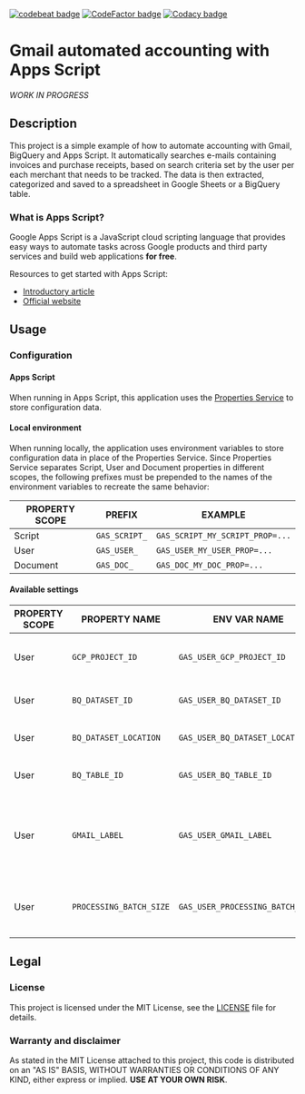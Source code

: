 [![codebeat badge](https://codebeat.co/badges/fc76b44a-c759-428d-bd8e-77d7c1d72061)](https://codebeat.co/projects/github-com-edonosotti-gmail-accounting-automation-main)
[![CodeFactor badge](https://www.codefactor.io/repository/github/edonosotti/gmail-accounting-automation/badge)](https://www.codefactor.io/repository/github/edonosotti/gmail-accounting-automation)
[![Codacy badge](https://app.codacy.com/project/badge/Grade/f9f4808a97c24e4dbd1ae98edb0cfb54)](https://app.codacy.com/gh/edonosotti/gmail-accounting-automation/dashboard)

# Gmail automated accounting with Apps Script

_WORK IN PROGRESS_

## Description

This project is a simple example of how to automate accounting with Gmail,
BigQuery and Apps Script. It automatically searches e-mails containing
invoices and purchase receipts, based on search criteria set by the user
per each merchant that needs to be tracked. The data is then extracted,
categorized and saved to a spreadsheet in Google Sheets or a BigQuery table.

### What is Apps Script?

Google Apps Script is a JavaScript cloud scripting language that provides
easy ways to automate tasks across Google products and third party services
and build web applications **for free**.

Resources to get started with Apps Script:
- [Introductory article](https://medium.com/rockedscience/automate-your-e-mail-calendar-docs-forms-presentations-and-more-with-google-apps-script-b8f8aceebab1?sk=af6b205dc82b4c4723f765ad11f6a47d)
- [Official website](https://developers.google.com/apps-script)

## Usage

### Configuration

#### Apps Script

When running in Apps Script, this application uses the
[Properties Service](https://developers.google.com/apps-script/guides/properties)
to store configuration data.

#### Local environment

When running locally, the application uses environment variables to store
configuration data in place of the Properties Service.
Since Properties Service separates Script, User and Document properties
in different scopes, the following prefixes must be prepended to the names
of the environment variables to recreate the same behavior:

| PROPERTY SCOPE |    PREFIX     |             EXAMPLE             |
| -------------- | ------------- | ------------------------------- |
| Script         | `GAS_SCRIPT_` | `GAS_SCRIPT_MY_SCRIPT_PROP=...` |
| User           | `GAS_USER_`   | `GAS_USER_MY_USER_PROP=...`     |
| Document       | `GAS_DOC_`    | `GAS_DOC_MY_DOC_PROP=...`       |

#### Available settings

| PROPERTY SCOPE |      PROPERTY NAME      |           ENV VAR NAME           |                          DESCRIPTION                           |
| -------------- | ----------------------- | -------------------------------- | -------------------------------------------------------------- |
| User           | `GCP_PROJECT_ID`        | `GAS_USER_GCP_PROJECT_ID`        | ID of the GCP project hosting the app.                         |
| User           | `BQ_DATASET_ID`         | `GAS_USER_BQ_DATASET_ID`         | ID of the BigQuery Dataset.                                    |
| User           | `BQ_DATASET_LOCATION`   | `GAS_USER_BQ_DATASET_LOCATION`   | GCP zone of the BigQuery Dataset.                              |
| User           | `BQ_TABLE_ID`           | `GAS_USER_BQ_TABLE_ID`           | ID of the BigQuery table.                                      |
| User           | `GMAIL_LABEL`           | `GAS_USER_GMAIL_LABEL`           | Label to append to Gmail messages that were already processed. |
| User           | `PROCESSING_BATCH_SIZE` | `GAS_USER_PROCESSING_BATCH_SIZE` | # of messages per merchant to process at every run.            |

## Legal

### License

This project is licensed under the MIT License, see the
[LICENSE](LICENSE) file for details.

### Warranty and disclaimer

As stated in the MIT License attached to this project, this code is
distributed on an "AS IS" BASIS, WITHOUT WARRANTIES OR CONDITIONS OF ANY KIND,
either express or implied.
**USE AT YOUR OWN RISK**.
